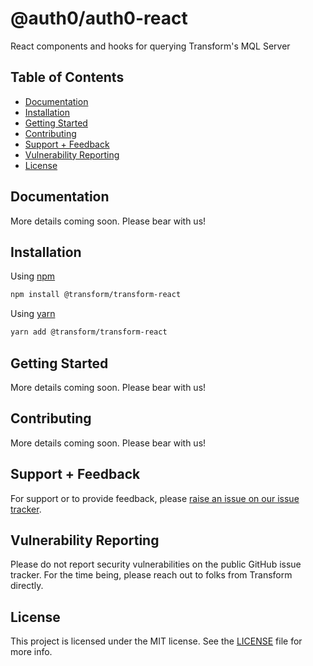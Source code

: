 # @auth0/auth0-react

React components and hooks for querying Transform's MQL Server

## Table of Contents

- [Documentation](#documentation)
- [Installation](#installation)
- [Getting Started](#getting-started)
- [Contributing](#contributing)
- [Support + Feedback](#support--feedback)
- [Vulnerability Reporting](#vulnerability-reporting)
- [License](#license)

## Documentation

More details coming soon. Please bear with us!

## Installation

Using [npm](https://npmjs.org/)

```bash
npm install @transform/transform-react
```

Using [yarn](https://yarnpkg.com/)

```bash
yarn add @transform/transform-react
```

## Getting Started

More details coming soon. Please bear with us!

## Contributing

More details coming soon. Please bear with us!

## Support + Feedback

For support or to provide feedback, please [raise an issue on our issue tracker](https://github.com/transform-data/transform-react/issues).

## Vulnerability Reporting

Please do not report security vulnerabilities on the public GitHub issue tracker. For the time being, please reach out to folks from Transform directly.

## License

This project is licensed under the MIT license. See the [LICENSE](https://github.com/auth0/auth0-react/blob/master/LICENSE) file for more info.
